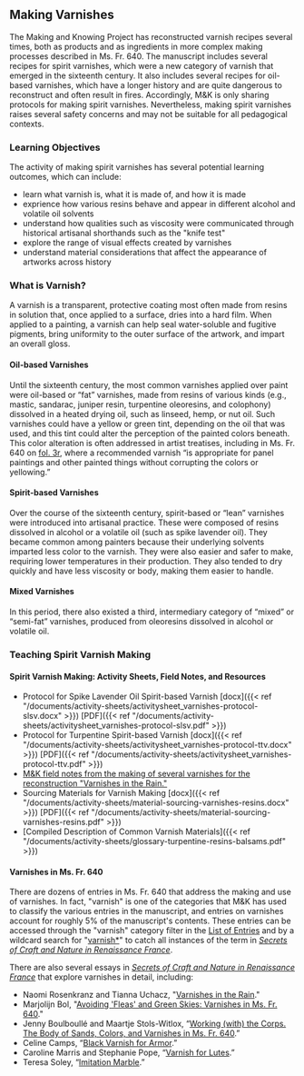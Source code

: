 ## Making Varnishes

The Making and Knowing Project has reconstructed varnish recipes several times, both as products and as ingredients in more complex making processes described in Ms. Fr. 640. The manuscript includes several recipes for spirit varnishes, which were a new category of varnish that emerged in the sixteenth century. It also includes several recipes for oil-based varnishes, which have a longer history and are quite dangerous to reconstruct and often result in fires. Accordingly, M&K is only sharing protocols for making spirit varnishes. Nevertheless, making spirit varnishes raises several safety concerns and may not be suitable for all pedagogical contexts.


### Learning Objectives
The activity of making spirit varnishes has several potential learning outcomes, which can include:
- learn what varnish is, what it is made of, and how it is made
- exprience how various resins behave and appear in different alcohol and volatile oil solvents
- understand how qualities such as viscosity were communicated through historical artisanal shorthands such as the "knife test"
- explore the range of visual effects created by varnishes 
- understand material considerations that affect the appearance of artworks across history


### What is Varnish?
A varnish is a transparent, protective coating most often made from resins in solution that, once applied to a surface, dries into a hard film. When applied to a painting, a varnish can help seal water-soluble and fugitive pigments, bring uniformity to the outer surface of the artwork, and impart an overall gloss. 

#### Oil-based Varnishes
Until the sixteenth century, the most common varnishes applied over paint were oil-based or “fat” varnishes, made from resins of various kinds (e.g., mastic, sandarac, juniper resin, turpentine oleoresins, and colophony) dissolved in a heated drying oil, such as linseed, hemp, or nut oil. Such varnishes could have a yellow or green tint, depending on the oil that was used, and this tint could alter the perception of the painted colors beneath. This color alteration is often addressed in artist treatises, including in Ms. Fr. 640 on [fol. 3r](https://edition640.makingandknowing.org/#/folios/3r/f/3r/tl), where a recommended varnish “is appropriate for panel paintings and other painted things without corrupting the colors or yellowing.”

#### Spirit-based Varnishes
Over the course of the sixteenth century, spirit-based or “lean” varnishes were introduced into artisanal practice. These were composed of resins dissolved in alcohol or a volatile oil (such as spike lavender oil). They became common among painters because their underlying solvents imparted less color to the varnish. They were also easier and safer to make, requiring lower temperatures in their production. They also tended to dry quickly and have less viscosity or body, making them easier to handle. 

#### Mixed Varnishes
In this period, there also existed a third, intermediary category of “mixed” or “semi-fat” varnishes, produced from oleoresins dissolved in alcohol or volatile oil. 


### Teaching Spirit Varnish Making

#### Spirit Varnish Making: Activity Sheets, Field Notes, and Resources
- Protocol for Spike Lavender Oil Spirit-based Varnish [docx]({{< ref "/documents/activity-sheets/activitysheet_varnishes-protocol-slsv.docx" >}}) [PDF]({{< ref "/documents/activity-sheets/activitysheet_varnishes-protocol-slsv.pdf" >}})
- Protocol for Turpentine Spirit-based Varnish [docx]({{< ref "/documents/activity-sheets/activitysheet_varnishes-protocol-ttv.docx" >}}) [PDF]({{< ref "/documents/activity-sheets/activitysheet_varnishes-protocol-ttv.pdf" >}})
- [M&K field notes from the making of several varnishes for the reconstruction "Varnishes in the Rain."](https://fieldnotes.makingandknowing.org/pre-2018-Fall/sp18_rosenkranz-uchacz_naomi-tianna_varnishes-in-the-rain/sp18_rosenkranz-uchacz_naomi-tianna_varnishes-rain-2/sp18_rosenkranz-uchacz_naomi-tianna_varnishes-rain-2-varnish-making-application.html)
- Sourcing Materials for Varnish Making [docx]({{< ref "/documents/activity-sheets/material-sourcing-varnishes-resins.docx" >}}) [PDF]({{< ref "/documents/activity-sheets/material-sourcing-varnishes-resins.pdf" >}})
- [Compiled Description of Common Varnish Materials]({{< ref "/documents/activity-sheets/glossary-turpentine-resins-balsams.pdf" >}})

#### Varnishes in Ms. Fr. 640
There are dozens of entries in Ms. Fr. 640 that address the making and use of varnishes. In fact, "varnish" is one of the categories that M&K has used to classify the various entries in the manuscript, and entries on varnishes account for roughly 5% of the manuscript's contents. These entries can be accessed through the "varnish" category filter in the [List of Entries](https://edition640.makingandknowing.org/#/entries) and by a wildcard search for "[varnish\*](https://edition640.makingandknowing.org/#/search?q=varnish*)" to catch all instances of the term in [_Secrets of Craft and Nature in Renaissance France_](https://edition640.makingandknowing.org/#/).


There are also several essays in [_Secrets of Craft and Nature in Renaissance France_](https://edition640.makingandknowing.org/#/) that explore varnishes in detail, including:
- Naomi Rosenkranz and Tianna Uchacz, "[Varnishes in the Rain](https://edition640.makingandknowing.org/#/essays/ann_517_ad_20)."
- Marjolijn Bol, "[Avoiding 'Fleas' and Green Skies: Varnishes in Ms. Fr. 640](https://edition640.makingandknowing.org/#/essays/ann_306_ie_19)."
- Jenny Boulboullé and Maartje Stols-Witlox, “[Working (with) the Corps. The Body of Sands, Colors, and Varnishes in Ms. Fr. 640](https://edition640.makingandknowing.org/#/essays/ann_307_ie_19).”
- Celine Camps, “[Black Varnish for Armor](https://edition640.makingandknowing.org/#/essays/ann_071_fa_18).”
- Caroline Marris and Stephanie Pope, “[Varnish for Lutes](https://edition640.makingandknowing.org/#/essays/ann_019_sp_15).”
- Teresa Soley, “[Imitation Marble](https://edition640.makingandknowing.org/#/essays/ann_040_sp_16).”
